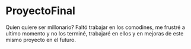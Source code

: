 # ProyectoFinal
Quien quiere ser millonario?
Faltó trabajar en los comodines, me frustré a ultimo momento y no los terminé, trabajaré en ellos y en mejoras de este mismo proyecto en el futuro.
